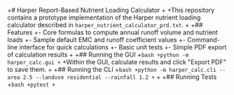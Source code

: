 +# Harper Report-Based Nutrient Loading Calculator
+
+This repository contains a prototype implementation of the Harper nutrient loading calculator described in `harper_nutrient_calculator_prd.txt`.
+
+## Features
+- Core formulas to compute annual runoff volume and nutrient loads
+- Sample default EMC and runoff coefficient values
+- Command-line interface for quick calculations
+- Basic unit tests
+- Simple PDF export of calculation results
+
+## Running the GUI
+```bash
+python -m harper_calc.gui
+```
+Within the GUI, calculate results and click "Export PDF" to save them.
+
+## Running the CLI
+```bash
+python -m harper_calc.cli --area 2.5 --landuse residential --rainfall 1.2
+```
+
+## Running Tests
+```bash
+pytest
+```
